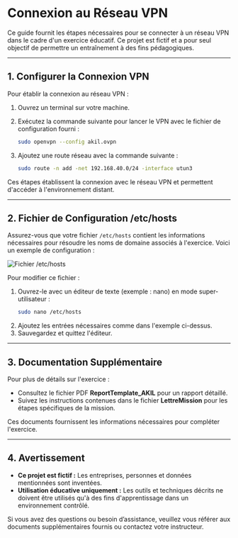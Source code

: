 # Connexion au Réseau VPN

Ce guide fournit les étapes nécessaires pour se connecter à un réseau VPN dans le cadre d'un exercice éducatif. Ce projet est fictif et a pour seul objectif de permettre un entraînement à des fins pédagogiques.

---

## **1. Configurer la Connexion VPN**

Pour établir la connexion au réseau VPN :

1. Ouvrez un terminal sur votre machine.
2. Exécutez la commande suivante pour lancer le VPN avec le fichier de configuration fourni :
   ```bash
   sudo openvpn --config akil.ovpn
   ```

3. Ajoutez une route réseau avec la commande suivante :
   ```bash
   sudo route -n add -net 192.168.40.0/24 -interface utun3
   ```

Ces étapes établissent la connexion avec le réseau VPN et permettent d'accéder à l'environnement distant.

---

## **2. Fichier de Configuration /etc/hosts**

Assurez-vous que votre fichier `/etc/hosts` contient les informations nécessaires pour résoudre les noms de domaine associés à l'exercice. Voici un exemple de configuration :

![Fichier /etc/hosts](https://github.com/user-attachments/assets/09392315-4757-494f-98ab-cc74ef0e38c4)

Pour modifier ce fichier :
1. Ouvrez-le avec un éditeur de texte (exemple : nano) en mode super-utilisateur :
   ```bash
   sudo nano /etc/hosts
   ```
2. Ajoutez les entrées nécessaires comme dans l'exemple ci-dessus.
3. Sauvegardez et quittez l'éditeur.

---

## **3. Documentation Supplémentaire**

Pour plus de détails sur l'exercice :
- Consultez le fichier PDF **ReportTemplate_AKIL** pour un rapport détaillé.
- Suivez les instructions contenues dans le fichier **LettreMission** pour les étapes spécifiques de la mission.

Ces documents fournissent les informations nécessaires pour compléter l'exercice.

---

## **4. Avertissement**

- **Ce projet est fictif :** Les entreprises, personnes et données mentionnées sont inventées.
- **Utilisation éducative uniquement :** Les outils et techniques décrits ne doivent être utilisés qu'à des fins d'apprentissage dans un environnement contrôlé.

Si vous avez des questions ou besoin d’assistance, veuillez vous référer aux documents supplémentaires fournis ou contactez votre instructeur.

